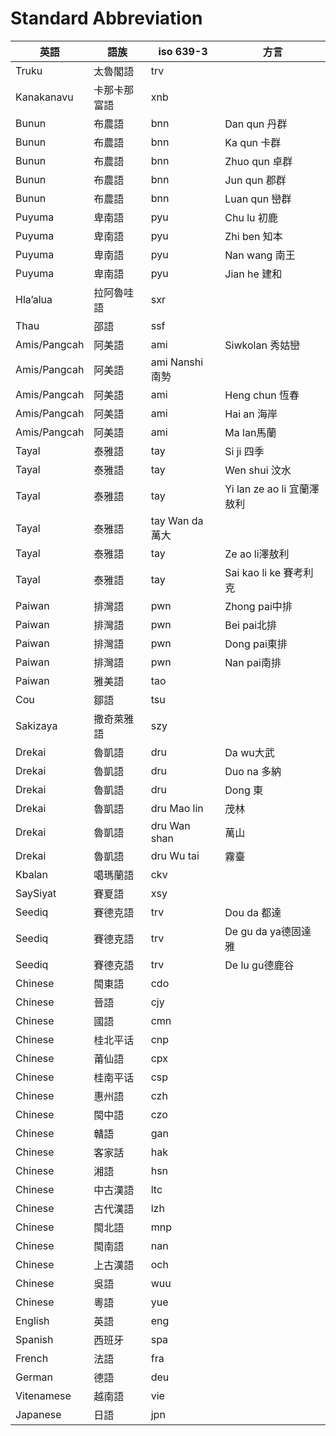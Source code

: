 # Standard Abbreviation 


|英語 |語族  |iso 639-3 |方言|
|--------------|---------------------|---------------------|-------------|
|Truku	|太魯閣語|	trv 	| |
|Kanakanavu|	卡那卡那富語|	xnb|	|
|Bunun|	布農語|	bnn|	Dan qun 丹群|
|Bunun	|布農語|	bnn	|Ka qun 卡群|
|Bunun|	布農語|	bnn|	Zhuo qun 卓群|
|Bunun|	布農語|	bnn|	Jun qun 郡群|
|Bunun	|布農語|	bnn	|Luan qun 巒群|
|Puyuma|	卑南語	|pyu|	Chu lu 初鹿|
|Puyuma|	卑南語|	pyu|	Zhi ben 知本|
|Puyuma	|卑南語|	pyu	|Nan wang 南王|
|Puyuma|	卑南語|	pyu|	Jian he 建和|
|Hlaʼalua|	拉阿魯哇語|	sxr|	|
|Thau|	邵語|	ssf	| |
|Amis/Pangcah|	阿美語|	ami|	Siwkolan 秀姑巒|
|Amis/Pangcah|	阿美語|	ami	Nanshi 南勢|
|Amis/Pangcah|	阿美語|	ami|	Heng chun 恆春|
|Amis/Pangcah|	阿美語|	ami	|Hai an 海岸|
|Amis/Pangcah|	阿美語|	ami|	Ma lan馬蘭|
|Tayal	|泰雅語|	tay|	Si ji 四季|
|Tayal|	泰雅語|	tay|	Wen shui 汶水|
|Tayal|	泰雅語	|tay	|Yi lan ze ao li 宜蘭澤敖利|
|Tayal|	泰雅語	|tay	Wan da 萬大|
|Tayal|	泰雅語|	tay|	Ze ao li澤敖利|
|Tayal|	泰雅語|	tay|	Sai kao li ke 賽考利克|
|Paiwan|	排灣語|	pwn|	Zhong pai中排|
|Paiwan|	排灣語|	pwn|	Bei pai北排|
|Paiwan|	排灣語|	pwn|	Dong pai東排|
|Paiwan	|排灣語|	pwn|	Nan pai南排|
|Paiwan	|雅美語|	tao	||
|Cou|	鄒語|	tsu	||
|Sakizaya|	撒奇萊雅語|	szy|	
|Drekai	|魯凱語	|dru	|Da wu大武|
|Drekai	|魯凱語	|dru	|Duo na 多納|
|Drekai|	魯凱語|	dru|	Dong 東|
|Drekai|	魯凱語|	dru	Mao lin| 茂林|
|Drekai|	魯凱語|	dru	Wan shan| 萬山|
|Drekai|	魯凱語|	dru	Wu tai| 霧臺|
|Kbalan|	噶瑪蘭語|	ckv||	
|SaySiyat|	賽夏語	|xsy||	
|Seediq|	賽德克語|	trv|	Dou da 都達|
|Seediq|	賽德克語|	trv|	De gu da ya德固達雅|
|Seediq	|賽德克語|	trv|	De lu gu德鹿谷|
|Chinese	|閩東語|	cdo	||
|Chinese|	晉語|	cjy	||
|Chinese|	國語|	cmn	||
|Chinese|	桂北平话|	cnp	||
|Chinese|	莆仙語|	cpx	||
|Chinese|	桂南平话|	csp||	
|Chinese|	惠州語	|czh	||
|Chinese|	閩中語|	czo	||
|Chinese|	贛語	|gan	||
|Chinese	|客家話|	hak	||
|Chinese	|湘語|	hsn	||
|Chinese|	中古漢語|	ltc	||
|Chinese|	古代漢語|	lzh||	
|Chinese	|閩北語	|mnp	||
|Chinese	|閩南語	|nan||
|Chinese	|上古漢語	|och||	
|Chinese	|吳語|	wuu	||
|Chinese|	粵語	|yue||	
|English	|英語	|eng||	
|Spanish|	西班牙	|spa||	
|French	|法語|	fra||	
|German	|德語	|deu||	
|Vitenamese|	越南語|	vie	||
|Japanese|	日語|	jpn	||
